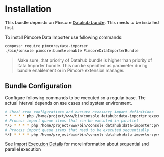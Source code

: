 # Installation
This bundle depends on Pimcore [Datahub bundle](https://github.com/pimcore/data-hub). This needs
to be installed first.

To install Pimcore Data Importer use following commands:

```bash
composer require pimcore/data-importer
./bin/console pimcore:bundle:enable PimcoreDataImporterBundle
```

> Make sure, that priority of Datahub bundle is higher than priority of Data Importer bundle.
> This can be specified as parameter during bundle enablement or in Pimcore extension manager.
## Bundle Configuration
Configure following commands to be executed on a regular base. The actual interval depends on use cases and system environment.
```bash 
# Check cron configurations and execute necessary import definitions
* * * * * php /home/project/www/bin/console datahub:data-importer:execute-cron
# Process import queue items that can be executed in parallel
*/5 * * * * php /home/project/www/bin/console datahub:data-importer:process-queue-parallel --processes=5
# Process import queue items that need to be executed sequentially 
*/5 * * * * php /home/project/www/bin/console datahub:data-importer:process-queue-sequential 
```
See [Import Execution Details](04_Import_Execution_Details.md) for more information about sequential and parallel execution. 